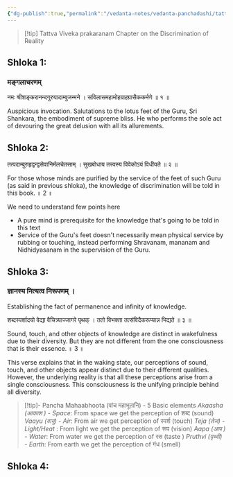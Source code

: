 ```yaml
---
{"dg-publish":true,"permalink":"/vedanta-notes/vedanta-panchadashi/tattva-viveka-prakaranam/","tags":["vedanta"]}
---
```


>[!tip] Tattva Viveka prakaranam
>Chapter on the Discrimination of Reality

## Shloka 1:

### मङ्गलाचरणम् 


नमः श्रीशङ्करानन्दगुरुपादाम्बुजन्मने । 
सविलासमहामोहग्राहग्रासैककर्मणे ॥ १ ॥

Auspicious invocation. Salutations to the lotus feet of the Guru, Sri Shankara, the embodiment of supreme bliss. He who performs the sole act of devouring the great delusion with all its allurements.


## Shloka 2:

तत्पदाम्बुरुहृद्वन्द्वसेवानिर्मलचेतसाम् । 
सुखबोधाय तत्त्वस्य विवेकोऽयं विधीयते ॥ २ ॥

For those whose minds are purified by the service of the feet of such Guru (as said in previous shloka), the knowledge of discrimination will be told in this book. ॥ 2 ॥

We need to understand few points here 
- A pure mind is prerequisite for the knowledge that's going to be told in this text
- Service of the Guru's feet doesn't necessarily mean physical service by rubbing or touching, instead performing Shravanam, mananam and Nidhidyasanam in the supervision of the Guru. 


## Shloka 3:

### ज्ञानस्य नित्यत्व  निरूपणम् ।

Establishing the fact of permanence and infinity of knowledge.

शब्दस्पर्शादयो वेद्या वैचित्र्याज्जागरे पृथक् । 
ततो विभक्ता तत्संविदैकरूप्यान्न भिद्यते ॥ ३ ॥

Sound, touch, and other objects of knowledge are distinct in wakefulness due to their diversity. But they are not different from the one consciousness that is their essence. ॥ 3 ॥

This verse explains that in the waking state, our perceptions of sound, touch, and other objects appear distinct due to their different qualities. However, the underlying reality is that all these perceptions arise from a single consciousness. This consciousness is the unifying principle behind all diversity.

>[!tip]- Pancha Mahaabhoota (पांच महाभूतानि) - 5 Basic elements 
>*Akaasha (आकाश ) - Space*: From space we get the perception of शब्द (sound)
>*Vaayu (वायु) - Air*:  From air we get perception of स्पर्श (touch)
>*Teja (तेज) - Light/Heat* :  From light we get the perception of रूप (vision)
>*Aapa (आप ) - Water*: From water we get the perception of रस (taste )
>*Pruthvi (पृथ्वी) - Earth*:  From earth we get the perception of गंध (smell)



## Shloka 4:


